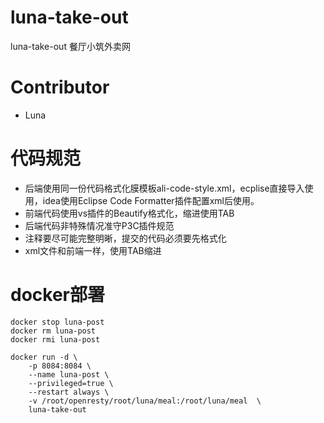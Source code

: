 # luna-take-out

luna-take-out 餐厅小筑外卖网

# Contributor

- Luna

# 代码规范

- 后端使用同一份代码格式化膜模板ali-code-style.xml，ecplise直接导入使用，idea使用Eclipse Code Formatter插件配置xml后使用。
- 前端代码使用vs插件的Beautify格式化，缩进使用TAB
- 后端代码非特殊情况准守P3C插件规范
- 注释要尽可能完整明晰，提交的代码必须要先格式化
- xml文件和前端一样，使用TAB缩进

# docker部署
```
docker stop luna-post 
docker rm luna-post
docker rmi luna-post

docker run -d \
    -p 8084:8084 \
    --name luna-post \
    --privileged=true \
    --restart always \
    -v /root/openresty/root/luna/meal:/root/luna/meal  \
    luna-take-out
```